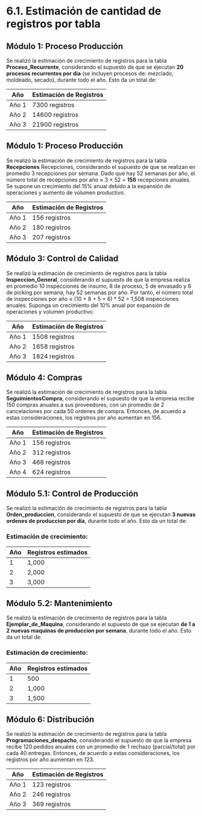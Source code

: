 # 6.1. Estimación de cantidad de registros por tabla

## Módulo 1: Proceso Producción
Se realizó la estimación de crecimiento de registros para la tabla **Proceso_Recurrente**, considerando el supuesto de que se ejecutan **20 procesos recurrentes por día** (se incluyen procesos de: mezclado, moldeado, secado), durante todo el año. Esto da un total de:

| Año   | Estimación de Registros |
|-------|-------------------------|
| Año 1 | 7300 registros         |
| Año 2 | 14600 registros        |
| Año 3 | 21900 registros        |

## Módulo 1: Proceso Producción
Se realizó la estimación de crecimiento de registros para la tabla **Recepciones** Recepciones, considerando el supuesto de que se realizan en promedio 3 recepciones por semana. Dado que hay 52 semanas por año, el número total de recepciones por año ≈ 3 × 52 = **156** recepciones anuales. Se supone un crecimiento del 15% anual debido a la expansión de operaciones y aumento de volumen productivo.

| Año   | Estimación de Registros |
|-------|-------------------------|
| Año 1 | 156 registros         |
| Año 2 | 180  registros        |
| Año 3 | 207  registros        |


## Módulo 3: Control de Calidad
Se realizó la estimación de crecimiento de registros para la tabla **Inspeccion_General**, considerando el supuesto de que la empresa realiza en promedio 10 inspecciones de insumo, 8 de proceso, 5 de envasado y 6 de picking por semana, hay 52 semanas por año. Por tanto, el número total de inspecciones por año ≈ (10 + 8 + 5 + 6) * 52 = 1,508 inspecciones anuales. Suponga un crecimiento del 10% anual por expansión de operaciones y volumen productivo.

| Año   | Estimación de Registros |
|-------|-------------------------|
| Año 1 | 1508 registros        |
| Año 2 | 1658 registros          |
| Año 3 | 1824 registros          |


## Módulo 4: Compras
Se realizó la estimación de crecimiento de registros para la tabla **SeguimientosCompra**, considerando el supuesto de que la empresa recibe 150 compras anuales a sus proveedores, con un promedio de 2 cancelaciones por cada 50 ordenes de compra. Entonces, de acuerdo a estas consideraciones, los registros por año aumentan en 156.

| Año   | Estimación de Registros |
|-------|-------------------------|
| Año 1 | 156 registros           |
| Año 2 | 312 registros           |
| Año 3 | 468 registros           |
| Año 4 | 624 registros           |

## Módulo 5.1: Control de Producción
Se realizó la estimación de crecimiento de registros para la tabla **Orden_produccion**, considerando el supuesto de que se ejecutan **3 nuevas ordenes de produccion por día**, durante todo el año. Esto da un total de:

### Estimación de crecimiento:  
| Año | Registros estimados |
|-----|---------------------|
| 1   | 1,000               |
| 2   | 2,000               |
| 3   | 3,000               |

## Módulo 5.2: Mantenimiento
Se realizó la estimación de crecimiento de registros para la tabla **Ejemplar_de_Maquina**, considerando el supuesto de que se ejecutan **de 1 a 2 nuevas maquinas de produccion por semana**, durante todo el año. Esto da un total de:

### Estimación de crecimiento:  
| Año | Registros estimados |
|-----|---------------------|
| 1   | 500                 |
| 2   | 1,000               |
| 3   | 1,500               |



## Módulo 6: Distribución
Se realizó la estimación de crecimiento de registros para la tabla **Programaciones_despacho**, considerando el supuesto de que la empresa recibe 120 pedidos anuales con un promedio de 1 rechazo (parcial/total) por cada 40 entregas. Entonces, de acuerdo a estas consideraciones, los registros por año aumentan en 123.


| Año   | Estimación de Registros |
|-------|-------------------------|
| Año 1 | 123 registros           |
| Año 2 | 246 registros           |
| Año 3 | 369 registros           |
